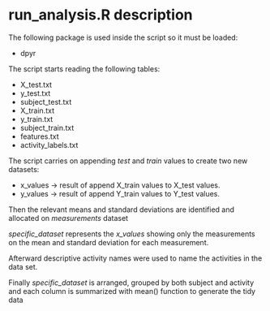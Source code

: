 # run_analysis.R description

The following package is used inside the script so it must be loaded:
- dpyr

The script starts reading the following tables:
- X_test.txt
- y_test.txt
- subject_test.txt
- X_train.txt
- y_train.txt
- subject_train.txt
- features.txt
- activity_labels.txt

The script carries on appending *test* and *train* values to create two new datasets:
- x_values -> result of append X_train values to X_test values.
- y_values -> result of append Y_train values to Y_test values.

Then the relevant means and standard deviations are identified and allocated on *measurements* dataset

*specific_dataset* represents the *x_values* showing only the measurements on the mean and standard deviation for each measurement.

Afterward descriptive activity names were used to name the activities in the data set.

Finally *specific_dataset* is arranged, grouped by both subject and activity and each column is summarized with mean() function to generate the tidy data 


